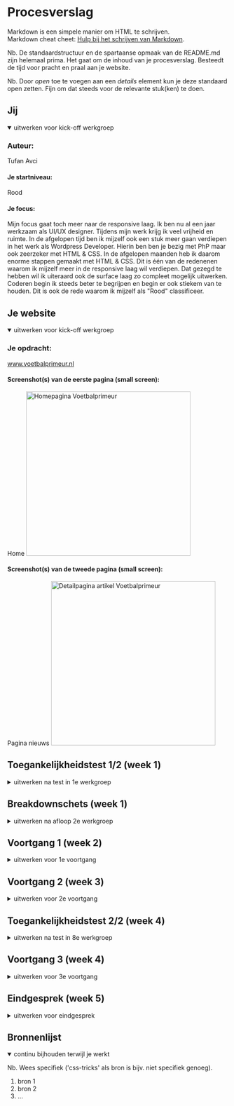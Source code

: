 # Procesverslag
Markdown is een simpele manier om HTML te schrijven.  
Markdown cheat cheet: [Hulp bij het schrijven van Markdown](https://github.com/adam-p/markdown-here/wiki/Markdown-Cheatsheet).

Nb. De standaardstructuur en de spartaanse opmaak van de README.md zijn helemaal prima. Het gaat om de inhoud van je procesverslag. Besteedt de tijd voor pracht en praal aan je website.

Nb. Door *open* toe te voegen aan een *details* element kun je deze standaard open zetten. Fijn om dat steeds voor de relevante stuk(ken) te doen.





## Jij

<details open>
  <summary>uitwerken voor kick-off werkgroep</summary>

  ### Auteur:
  Tufan Avci

  #### Je startniveau:
  Rood 

  #### Je focus:
  Mijn focus gaat toch meer naar de responsive laag. Ik ben nu al een jaar werkzaam als UI/UX designer. Tijdens mijn werk krijg ik veel vrijheid en ruimte. In de afgelopen tijd ben ik mijzelf ook een stuk meer gaan verdiepen in het werk als Wordpress Developer. Hierin ben ben je bezig met PhP maar ook zeerzeker met HTML & CSS. In de afgelopen maanden heb ik daarom enorme stappen gemaakt met HTML & CSS. Dit is één van de redenenen waarom ik mijzelf meer in de responsive laag wil verdiepen. Dat gezegd te hebben wil ik uiteraard ook de surface laag zo compleet mogelijk uitwerken. Coderen begin ik steeds beter te begrijpen en begin er ook stiekem van te houden. Dit is ook de rede waarom ik mijzelf als "Rood" classificeer.
 
</details>





## Je website

<details open>
  <summary>uitwerken voor kick-off werkgroep</summary>

  ### Je opdracht:
  www.voetbalprimeur.nl

  #### Screenshot(s) van de eerste pagina (small screen): 
  Home
  <img src="readme-images/Voetbalprimeur-Home.png" width="375px" alt="Homepagina Voetbalprimeur">

  #### Screenshot(s) van de tweede pagina (small screen):
  Pagina nieuws 
  <img src="readme-images/Voetbalprimeur-Detail.png" width="375px" alt="Detailpagina artikel Voetbalprimeur">
 
</details>



## Toegankelijkheidstest 1/2 (week 1)

<details>
  <summary>uitwerken na test in 1e werkgroep</summary>

  ### Bevindingen
  De website van Voetbalprimeur scoort goed voor mensen met een beperking betreft het gebruiken van de website. Echter kunnen de links, nav wel een stuk netter,consistenter en uitgebreider beschreven worden.

  #### Screenreader
  Zelf was ik afwezig bij de eerste werkgroep in verband met werk. Ik heb de test uitgevoerd op mijn eigen website.
  Allereerst de screenrecorder. Wat opvalt is dat de navigatiemenu niet wordt benoemd. In de voice over is er geen onderscheid tussen een nav item en een link voor een specifiek artikel. Dit zal dan voor verwarring kunnen zorgen. Door meer informatie te geven kan je het probleem oplossen. Geef uitgebreider aan waar je naar toe navigeert in de link.
  <img src="werkgroepen-images/screanreader-nav.png" width="1440px" alt="Image Voetbalprimeur screenreader nav">
  <img src="werkgroepen-images/screanreader-link.png" width="1440px" alt="Image Voetbalprimeur screenreader link">


  #### Muis en Toetsenbord 
  Met de tab button navigeer je op een logische volgorde van item.
  Met de pijltjes kan je eenvoudig heen en weer scrollen
  Eenvoudige states. Nav heeft geen verschillende states.

  #### Visueel (brillen, contrast, kleurenblind, dark/light). 
  Kleurenblinden zullen eenvoudig door de website kunnen navigeren. Zowel de verschillende emulations voor "vision deficiences" als de dark mode werken goed.
  <img src="werkgroepen-images/darkmode.png" width="1440px" alt="Image Voetbalprimeur darkmode">
    <img src="werkgroepen-images/achromatopsia.png" width="1440px" alt="Image Voetbalprimeur achromatopsia">
  <img src="werkgroepen-images/blurred-vision.png" width="1440px" alt="Image Voetbalprimeur blurred">
  <img src="werkgroepen-images/pratanopia.png" width="1440px" alt="Image Voetbalprimeur pratanopia">
    <img src="werkgroepen-images/tritanopia.png" width="1440px" alt="Image Voetbalprimeur tritanopia">


<h1>Dit is nog werk in progress. Niet alles staat er op</h1>
  
</details>



## Breakdownschets (week 1)

<details>
  <summary>uitwerken na afloop 2e werkgroep</summary>

  ### de hele pagina: 
  <img src="readme-images/Breakdownschets - home1.pdf" width="375px" alt="breakdown van de hele pagina">
  <img src="readme-images/Breakdownschets - home2.pdf" width="375px" alt="breakdown van de hele pagina">
  <img src="readme-images/Breakdownschets - home3.pdf" width="375px" alt="breakdown van de hele pagina">


  ### dynamisch deel (bijv menu): 
  <img src="readme-images/dummy-plaatje.jpg" width="375px" alt="breakdown van een dynamisch deel">

  ### wellicht nog een dynamisch deel (bijv filter): 
  <img src="readme-images/dummy-plaatje.jpg" width="375px" alt="breakdown van nog een dynamisch deel">

</details>





## Voortgang 1 (week 2)

<details>
  <summary>uitwerken voor 1e voortgang</summary>

  ### Stand van zaken

  Display Flex & Grid zijn dingen waar ik dagelijks mee werk. De opdrachten die hiervoor gedaan moesten worden waren redelijk eenvoudig. Ik ben daarom direct begonnen met het bouwen van mijn website. Ik heb hierbij wat problemen met de header. Vooral bij mijn dropwdown mobile header en styling van mijn button loop ik vast. Dit probeer ik ook beantwoord te hebben tijdens het voortgangsgesprek

  ### Agenda voor meeting
  samen met je groepje opstellen

  | Tijn neve     | student 2          | student 3    | student 4        |
  | ---            | ---                | ---          | ---              |
  | dit bespreken  | en dit             | en ik dit    | en dan ik dat    |
  | en dat ook nog | dit als er tijd is | nog een punt | dit wil ik zeker |
  | ...            | ...                | ...          | ...              |


  ### Verslag van meeting
  Mijn vragen voor mijn header zijn beantwoord. Ik had allereerst een mobile navigatiemenu proberen te bouwen met alleen css en veel display nones. Beide zijn semantisch niet correct en daarom ook een no-go. Ik heb uitleg gekregen hoe ik het wel moet doen op de juiste manier. Verder hebben we vooral besproken welk html element je nou specifiek voor dingen moet gebruiken. Ook is er uitgelegd hoe je precies een mobile navigatiemenu moet bouwen of hoe je het best met overflow kunt werken. Dit zijn dingen die ik heb meegenomen.

</details>





## Voortgang 2 (week 3)

<details>
  <summary>uitwerken voor 2e voortgang</summary>

  ### Stand van zaken
  Op het gebied van kennis ben ik mijzelf met de dag steeds meer aan het verbeteren. Ik heb nu alle huiswerkopdracht gedaan tot en met de Javascript opdrachten. De kennis hiervan was tot op zekere hoogte wel al duidelijk bij mezelf. Ik wist hoe je flex,grid,position en basic javascript moest toepassen. Echter wist ik blijkbaar niet hoe je dit op de juiste manier moest toepassen. Zo probeer ik mijzelf nu zo semantisch en net mogelijk code aan te leren. Het spiekbriefje van css volgorde houd ik aan en ik probeer op de juiste manier elementen te selecteren (dus geen onnodige classes bijvoorbeeld). Al deze kennis heb ik gelukkig meegekregen omdat ik het huiswerk volledig heb gemaakt.

  Nu is het de beurt om deze kennis toe te passen voor de code van mijn eigen werk. Ik had in mijn planning om op 6 oktober de website te gaan bouwen. Helaas heb ik dit niet kunnen doen vanwege een hele zieke oma die op haar sterfbed ligt. Hierdoor heb ik niet de aandacht aan mijn opdracht kunnen geven.

  ### Agenda voor meeting
  samen met je groepje opstellen

  Robin langhorst
  Hoe je een button in de navigatie kan verwerken (hamburger menu en zoekbalk)

  Yente van der Aart
  Inhoudelijke vraag over iets wat niet werkt in haar css

  Tijn Neve
  Wil een video als achtergrond, en header sticky werkt niet.

  Tufan Avci
  vraag over hoe ik z-index het best kan toepassen als ik een element een lagere z-index wil geven dan zijn parent

  ### Verslag van meeting

</details>





## Toegankelijkheidstest 2/2 (week 4)

<details>
  <summary>uitwerken na test in 8e werkgroep</summary>

  ### Bevindingen
  Lijst met je bevindingen die in de test naar voren kwamen (geef ook aan wat er verbeterd is):

  #### Screenreader
  Hier korte omschrijving (met indien nodig afbeeldingen)

  Hier een omschrijving van hoe het opgelost kan worden (met indien nodig afbeeldingen)


  #### Muis en Toetsenbord 
  Hier korte omschrijving (met indien nodig afbeeldingen)

  Hier een omschrijving van hoe het opgelost kan worden (met indien nodig afbeeldingen)


  #### Motoriek (shocks, elastiekjes)
  Hier korte omschrijving (met indien nodig afbeeldingen)

  Hier een omschrijving van hoe het opgelost kan worden (met indien nodig afbeeldingen)


  #### Visueel (brillen, contrast, kleurenblind, dark/light). 
  Hier korte omschrijving (met indien nodig afbeeldingen)

  Hier een omschrijving van hoe het opgelost kan worden (met indien nodig afbeeldingen)

</details>





## Voortgang 3 (week 4)

<details>
  <summary>uitwerken voor 3e voortgang</summary>

  ### Stand van zaken
  hier dit ging goed & dit was lastig (neem ook screenshots op van delen van je website en code)


  ### Agenda voor meeting
  samen met je groepje opstellen

  | student 1      | student 2          | student 3    | student 4        |
  | ---            | ---                | ---          | ---              |
  | dit bespreken  | en dit             | en ik dit    | en dan ik dat    |
  | en dat ook nog | dit als er tijd is | nog een punt | dit wil ik zeker |
  | ...            | ...                | ...          | ...              |


  ### Verslag van meeting
  hier na afloop snel de uitkomsten van de meeting vastleggen

  - punt 1
  - punt 2
  - nog een punt
  - ...

</details>





## Eindgesprek (week 5)

<details>
  <summary>uitwerken voor eindgesprek</summary>

  ### Je uitkomst - karakteristiek screenshots:
  <img src="readme-images/dummy-plaatje.jpg" width="375px" alt="uitomst opdracht 1">


  ### Dit ging goed/Heb ik geleerd: 
  Korte omschrijving met plaatjes

  <img src="readme-images/dummy-plaatje.jpg" width="375px" alt="top">


  ### Dit was lastig/Is niet gelukt:
  Korte omschrijving met plaatjes

  <img src="readme-images/dummy-plaatje.jpg" width="375px" alt="bummer">
</details>





## Bronnenlijst

<details open>
  <summary>continu bijhouden terwijl je werkt</summary>

  Nb. Wees specifiek ('css-tricks' als bron is bijv. niet specifiek genoeg).

  1. bron 1
  2. bron 2
  3. ...

</details>
